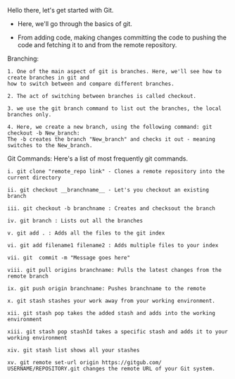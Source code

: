 Hello there, let's get started with Git. 

* Here, we'll go through the basics of git. 

* From adding code,  making changes committing the code to pushing the code and fetching it to and 
from the remote repository. 

Branching: 

    1. One of the main aspect of git is branches. Here, we'll see how to create branches in git and 
    how to switch between and compare different branches. 

    2. The act of switching between branches is called checkout. 

    3. we use the git branch command to list out the branches, the local branches only. 

    4. Here, we create a new branch, using the following command: git checkout -b New_branch:
    The -b creates the branch "New_branch" and checks it out - meaning switches to the New_branch. 


Git Commands: Here's a list of most frequently git commands. 

    i. git clone "remote_repo link" - Clones a remote repository into the current directory 

    ii. git checkout __branchname__ - Let's you checkout an existing branch

    iii. git checkout -b branchname : Creates and checksout the branch

    iv. git branch : Lists out all the branches

    v. git add . : Adds all the files to the git index 

    vi. git add filename1 filename2 : Adds multiple files to your index

    vii. git  commit -m "Message goes here"

    viii. git pull origins branchname: Pulls the latest changes from the remote branch

    ix. git push origin branchname: Pushes branchname to the remote

    x. git stash stashes your work away from your working environment. 

    xii. git stash pop takes the added stash and adds into the working environment

    xiii. git stash pop stashId takes a specific stash and adds it to your working environment

    xiv. git stash list shows all your stashes

    xv. git remote set-url origin https://gitgub.com/ USERNAME/REPOSITORY.git changes the remote URL of your Git system.

    